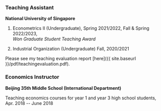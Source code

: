 ### Teaching Assistant  
**National University of Singapore**  

1. Econometrics II (Undergraduate), Spring 2021/2022, Fall & Spring 2022/2023,  
*Won Graduate Student Teaching Award*  

2. Industrial Organization (Undergraduate) Fall, 2020/2021  

Please see my teaching evaluation report [here]({{ site.baseurl }}/pdf/teachingevaluation.pdf). 

### Economics Instructor
**Beijing 35th Middle School (International Department)**  

Teaching economics courses for year 1 and year 3 high school students, Apr. 2018 -- June 2018  

